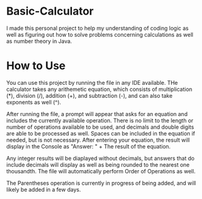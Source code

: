 # Basic-Calculator

I made this personal project to help my understanding of coding logic as well as figuring out how to solve problems concerning calculations as well as number theory in Java.

# How to Use

You can use this project by running the file in any IDE available. THe calculator takes any arithemetic equation, which consists of multiplication (*), division (/), addition (+), and subtraction (-), and can also take exponents as well (^).

After running the file, a prompt will appear that asks for an equation and includes the currently available operation. There is no limit to the length or number of operations available to be used, and decimals and double digits are able to be processed as well. Spaces can be included in the equation if needed, but is not necessary. 
After entering your equation, the result will display in the Console as "Answer: " + The result of the equation. 

Any integer results will be diaplayed without decimals, but answers that do include decimals will display as well as being rounded to the nearest one thousandth. 
The file will automatically perform Order of Operations as well.

The Parentheses operation is currently in progress of being added, and will likely be added in a few days.
